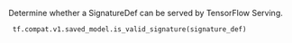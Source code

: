 Determine whether a SignatureDef can be served by TensorFlow Serving.

```
 tf.compat.v1.saved_model.is_valid_signature(signature_def)
 
```

